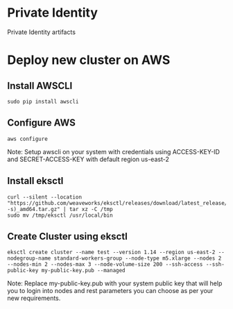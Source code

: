 # Private Identity
Private Identity artifacts

# Deploy new cluster on AWS
## Install AWSCLI
    sudo pip install awscli
## Configure AWS
    aws configure 
Note: Setup awscli on your system with credentials using ACCESS-KEY-ID and SECRET-ACCESS-KEY with default region us-east-2
## Install eksctl 
    curl --silent --location "https://github.com/weaveworks/eksctl/releases/download/latest_release/eksctl_$(uname -s)_amd64.tar.gz" | tar xz -C /tmp
    sudo mv /tmp/eksctl /usr/local/bin
## Create Cluster using eksctl
    eksctl create cluster --name test --version 1.14 --region us-east-2 --nodegroup-name standard-workers-group --node-type m5.xlarge --nodes 2 --nodes-min 2 --nodes-max 3 --node-volume-size 200 --ssh-access --ssh-public-key my-public-key.pub --managed

  Note: Replace my-public-key.pub with your system public key that will help you to login into nodes and rest parameters you can choose as per your new requirements.


  
